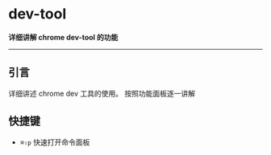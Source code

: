 dev-tool
====

**详细讲解 chrome dev-tool 的功能**

---

## 引言
详细讲述 chrome dev 工具的使用。
按照功能面板逐一讲解

## 快捷键
* `⌘⇧p` 快速打开命令面板